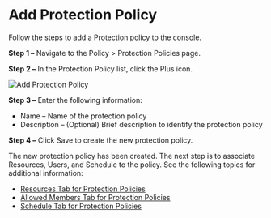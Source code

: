 # Add Protection Policy

Follow the steps to add a Protection policy to the console.

**Step 1 –** Navigate to the Policy > Protection Policies page.

**Step 2 –** In the Protection Policy list, click the Plus icon.

![Add Protection Policy](/img/product_docs/privilegesecure/privilegesecure/accessmanagement/admin/policy/add/addprotectionpolicy.webp)

**Step 3 –** Enter the following information:

- Name – Name of the protection policy
- Description – (Optional) Brief description to identify the protection policy

**Step 4 –** Click Save to create the new protection policy.

The new protection policy has been created. The next step is to associate Resources, Users, and
Schedule to the policy. See the following topics for additional information:

- [Resources Tab for Protection Policies](/docs/privilegesecure/4.2/privilegesecure/accessmanagement/admin/policy/tab/policyprotection/resources.md)
- [Allowed Members Tab for Protection Policies](/docs/privilegesecure/4.2/privilegesecure/accessmanagement/admin/policy/tab/policyprotection/allowedmembers.md)
- [Schedule Tab for Protection Policies](/docs/privilegesecure/4.2/privilegesecure/accessmanagement/admin/policy/tab/policyprotection/schedule.md)
